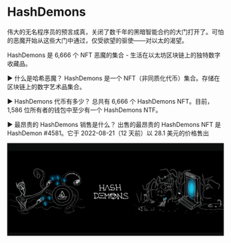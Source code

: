 # HashDemons

伟大的无名程序员的预言成真，关闭了数千年的黑暗智能合约的大门打开了。可怕的恶魔开始从这些大门中通过，仅受欲望的驱使——对以太的渴望。

HashDemons 是 6,666 个 NFT 恶魔的集合 - 生活在以太坊区块链上的独特数字收藏品。 

▶ 什么是哈希恶魔？
HashDemons 是一个 NFT（非同质化代币）集合。存储在区块链上的数字艺术品集合。

▶ HashDemons 代币有多少？
总共有 6,666 个 HashDemons NFT。目前，1,586 位所有者的钱包中至少有一个 HashDemons NTF。

▶ 最昂贵的 HashDemons 销售是什么？
出售的最昂贵的 HashDemons NFT 是 HashDemon #4581。它于 2022-08-21（12 天前）以 28.1 美元的价格售出

![nft](342131.png)
